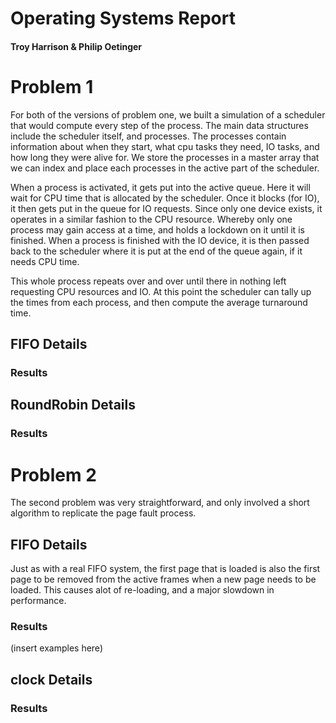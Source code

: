# Operating Systems Report
#### Troy Harrison & Philip Oetinger

# Problem 1
For both of the versions of problem one, we built a simulation of a scheduler that would compute every step of the process. The main data structures include the scheduler itself, and processes. The processes contain information about when they start, what cpu tasks they need, IO tasks, and how long they were alive for. We store the processes in a master array that we can index and place each processes in the active part of the scheduler. 

When a process is activated, it gets put into the active queue. Here it will wait for CPU time that is allocated by the scheduler. Once it blocks (for IO), it then gets put in the queue for IO requests. Since only one device exists, it operates in a similar fashion to the CPU resource. Whereby only one process may gain access at a time, and holds a lockdown on it until it is finished. When a process is finished with the IO device, it is then passed back to the scheduler where it is put at the end of the queue again, if it needs CPU time.

This whole process repeats over and over until there in nothing left requesting CPU resources and IO. At this point the scheduler can tally up the times from each process, and then compute the average turnaround time. 

## FIFO Details

### Results

## RoundRobin Details

### Results


# Problem 2
The second problem was very straightforward, and only involved a short algorithm to replicate the page fault process.

## FIFO Details
Just as with a real FIFO system, the first page that is loaded is also the first page to be removed from the active frames when a new page needs to be loaded. This causes alot of re-loading, and a major slowdown in performance.

### Results
(insert examples here)

## clock Details

### Results
